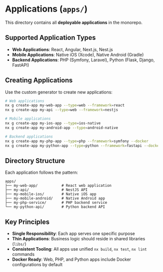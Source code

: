 # Applications (`apps/`)

This directory contains all **deployable applications** in the monorepo.

## Supported Application Types

- **Web Applications**: React, Angular, Next.js, Nest.js
- **Mobile Applications**: Native iOS (Xcode), Native Android (Gradle)
- **Backend Applications**: PHP (Symfony, Laravel), Python (Flask, Django, FastAPI)

## Creating Applications

Use the custom generator to create new applications:

```bash
# Web applications
nx g create-app my-web-app --type=web --framework=react
nx g create-app my-api --type=web --framework=nestjs

# Mobile applications
nx g create-app my-ios-app --type=ios-native
nx g create-app my-android-app --type=android-native

# Backend applications  
nx g create-app my-php-app --type=php --framework=symfony --docker
nx g create-app my-python-app --type=python --framework=fastapi --docker
```

## Directory Structure

Each application follows the pattern:
```
apps/
├── my-web-app/           # React web application
├── my-api/               # NestJS API
├── my-mobile-ios/        # Native iOS app
├── my-mobile-android/    # Native Android app
├── my-php-service/       # PHP backend service
└── my-python-api/        # Python backend API
```

## Key Principles

- **Single Responsibility**: Each app serves one specific purpose
- **Thin Applications**: Business logic should reside in shared libraries (`libs/`)
- **Consistent Tooling**: All apps use unified `nx build`, `nx test`, `nx lint` commands
- **Docker Ready**: Web, PHP, and Python apps include Docker configurations by default 
